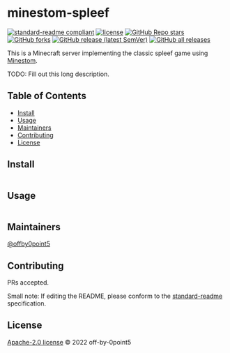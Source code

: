 # minestom-spleef

[![standard-readme compliant](https://img.shields.io/badge/standard--readme-OK-green.svg?style=flat-square)](https://github.com/RichardLitt/standard-readme)
[![license](https://img.shields.io/github/license/self-crafted/minestom-spleef?style=flat-square&color=b2204c)](LICENSE)
[![GitHub Repo stars](https://img.shields.io/github/stars/self-crafted/minestom-spleef?style=flat-square)](https://github.com/self-crafted/minestom-spleef/stargazers)
[![GitHub forks](https://img.shields.io/github/forks/self-crafted/minestom-spleef?style=flat-square)](https://github.com/self-crafted/minestom-spleef/network/members)
[![GitHub release (latest SemVer)](https://img.shields.io/github/v/release/self-crafted/minestom-spleef?style=flat-square)](https://github.com/self-crafted/minestom-spleef/releases/latest)
[![GitHub all releases](https://img.shields.io/github/downloads/self-crafted/minestom-spleef/total?style=flat-square)](https://github.com/self-crafted/minestom-spleef/releases)

This is a Minecraft server implementing the classic spleef game using [Minestom](https://github.com/Minestom/Minestom).

TODO: Fill out this long description.

## Table of Contents

- [Install](#install)
- [Usage](#usage)
- [Maintainers](#maintainers)
- [Contributing](#contributing)
- [License](#license)

## Install

```
```

## Usage

```
```

## Maintainers

[@offby0point5](https://github.com/offby0point5)

## Contributing

PRs accepted.

Small note: If editing the README, please conform to the [standard-readme](https://github.com/RichardLitt/standard-readme) specification.

## License

[Apache-2.0 license](LICENSE) © 2022 off-by-0point5
